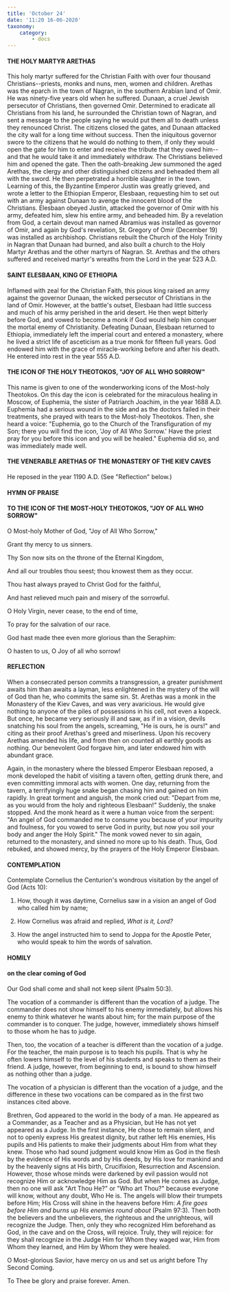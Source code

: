 ```yaml
---
title: 'October 24'
date: '11:20 16-06-2020'
taxonomy:
    category:
        - docs
---
```


#### THE HOLY MARTYR ARETHAS 

This holy martyr suffered for the Christian Faith with over four thousand Christians--priests, monks and nuns, men, women and children. Arethas was the eparch in the town of Nagran, in the southern Arabian land of Omir. He was ninety-five years old when he suffered. Dunaan, a cruel Jewish persecutor of Christians, then governed Omir. Determined to eradicate all Christians from his land, he surrounded the Christian town of Nagran, and sent a message to the people saying he would put them all to death unless they renounced Christ. The citizens closed the gates, and Dunaan attacked the city wall for a long time without success. Then the iniquitous governor swore to the citizens that he would do nothing to them, if only they would open the gate for him to enter and receive the tribute that they owed him--and that he would take it and immediately withdraw. The Christians believed him and opened the gate. Then the oath-breaking Jew summoned the aged Arethas, the clergy and other distinguished citizens and beheaded them all with the sword. He then perpetrated a horrible slaughter in the town. Learning of this, the Byzantine Emperor Justin was greatly grieved, and wrote a letter to the Ethiopian Emperor, Elesbaan, requesting him to set out with an army against Dunaan to avenge the innocent blood of the Christians. Elesbaan obeyed Justin, attacked the governor of Omir with his army, defeated him, slew his entire army, and beheaded him. By a revelation from God, a certain devout man named Abramius was installed as governor of Omir, and again by God's revelation, St. Gregory of Omir (December 19) was installed as archbishop. Christians rebuilt the Church of the Holy Trinity in Nagran that Dunaan had burned, and also built a church to the Holy Martyr Arethas and the other martyrs of Nagran. St. Arethas and the others suffered and received martyr's wreaths from the Lord in the year 523 A.D.

#### SAINT ELESBAAN, KING OF ETHIOPIA

Inflamed with zeal for the Christian Faith, this pious king raised an army against the governor Dunaan, the wicked persecutor of Christians in the land of Omir. However, at the battle's outset, Elesbaan had little success and much of his army perished in the arid desert. He then wept bitterly before God, and vowed to become a monk if God would help him conquer the mortal enemy of Christianity. Defeating Dunaan, Elesbaan returned to Ethiopia, immediately left the imperial court and entered a monastery, where he lived a strict life of asceticism as a true monk for fifteen full years. God endowed him with the grace of miracle-working before and after his death. He entered into rest in the year 555 A.D.

#### THE ICON OF THE HOLY THEOTOKOS, "JOY OF ALL WHO SORROW"

This name is given to one of the wonderworking icons of the Most-holy Theotokos. On this day the icon is celebrated for the miraculous healing in Moscow, of Euphemia, the sister of Patriarch Joachim, in the year 1688 A.D. Euphemia had a serious wound in the side and as the doctors failed in their treatments, she prayed with tears to the Most-holy Theotokos. Then, she heard a voice: "Euphemia, go to the Church of the Transfiguration of my Son; there you will find the icon, 'Joy of All Who Sorrow.' Have the priest pray for you before this icon and you will be healed." Euphemia did so, and was immediately made well.

#### THE VENERABLE ARETHAS OF THE MONASTERY OF THE KIEV CAVES

He reposed in the year 1190 A.D. (See "Reflection" below.)



#### HYMN OF PRAISE 

#### TO THE ICON OF THE MOST-HOLY THEOTOKOS, "JOY OF ALL WHO SORROW"

O Most-holy Mother of God, "Joy of All Who Sorrow,"

Grant thy mercy to us sinners.

Thy Son now sits on the throne of the Eternal Kingdom,

And all our troubles thou seest; thou knowest them as they occur.

Thou hast always prayed to Christ God for the faithful,

And hast relieved much pain and misery of the sorrowful.

O Holy Virgin, never cease, to the end of time,

To pray for the salvation of our race.

God hast made thee even more glorious than the Seraphim:

O hasten to us, O Joy of all who sorrow!


#### REFLECTION

When a consecrated person commits a transgression, a greater punishment awaits him than awaits a layman, less enlightened in the mystery of the will of God than he, who commits the same sin. St. Arethas was a monk in the Monastery of the Kiev Caves, and was very avaricious. He would give nothing to anyone of the piles of possessions in his cell, not even a kopeck. But once, he became very seriously ill and saw, as if in a vision, devils snatching his soul from the angels, screaming, "He is ours, he is ours!" and citing as their proof Arethas's greed and miserliness. Upon his recovery Arethas amended his life, and from then on counted all earthly goods as nothing. Our benevolent God forgave him, and later endowed him with abundant grace.

Again, in the monastery where the blessed Emperor Elesbaan reposed, a monk developed the habit of visiting a tavern often, getting drunk there, and even committing immoral acts with women. One day, returning from the tavern, a terrifyingly huge snake began chasing him and gained on him rapidly. In great torment and anguish, the monk cried out: "Depart from me, as you would from the holy and righteous Elesbaan!" Suddenly, the snake stopped. And the monk heard as it were a human voice from the serpent: "An angel of God commanded me to consume you because of your impurity and foulness, for you vowed to serve God in purity, but now you soil your body and anger the Holy Spirit." The monk vowed never to sin again, returned to the monastery, and sinned no more up to his death. Thus, God rebuked, and showed mercy, by the prayers of the Holy Emperor Elesbaan.



#### CONTEMPLATION

Contemplate Cornelius the Centurion's wondrous visitation by the angel of God (Acts 10):

1.  How, though it was daytime, Cornelius saw in a vision an angel of God who called him by name;

1.  How Cornelius was afraid and replied, *What is it, Lord?*

1.  How the angel instructed him to send to Joppa for the Apostle Peter, who would speak to him the words of salvation.



#### HOMILY

#### on the clear coming of God

Our God shall come and shall not keep silent (Psalm 50:3).

The vocation of a commander is different than the vocation of a judge. The commander does not show himself to his enemy immediately, but allows his enemy to think whatever he wants about him; for the main purpose of the commander is to conquer. The judge, however, immediately shows himself to those whom he has to judge. 

Then, too, the vocation of a teacher is different than the vocation of a judge. For the teacher, the main purpose is to teach his pupils. That is why he often lowers himself to the level of his students and speaks to them as their friend. A judge, however, from beginning to end, is bound to show himself as nothing other than a judge.

The vocation of a physician is different than the vocation of a judge, and the difference in these two vocations can be compared as in the first two instances cited above. 

Brethren, God appeared to the world in the body of a man. He appeared as a Commander, as a Teacher and as a Physician, but He has not yet appeared as a Judge. In the first instance, He chose to remain silent, and not to openly express His greatest dignity, but rather left His enemies, His pupils and His patients to make their judgments about Him from what they knew. Those who had sound judgment would know Him as God in the flesh by the evidence of His words and by His deeds, by His love for mankind and by the heavenly signs at His birth, Crucifixion, Resurrection and Ascension. However, those whose minds were darkened by evil passion would not recognize Him or acknowledge Him as God. But when He comes as Judge, then no one will ask "Art Thou He?" or "Who art Thou?" because everyone will know, without any doubt, Who He is. The angels will blow their trumpets before Him; His Cross will shine in the heavens before Him: *A fire goes before Him and burns up His enemies round about* (Psalm 97:3). Then both the believers and the unbelievers, the righteous and the unrighteous, will recognize the Judge. Then, only they who recognized Him beforehand as God, in the cave and on the Cross, will rejoice. Truly, they will rejoice: for they shall recognize in the Judge Him for Whom they waged war, Him from Whom they learned, and Him by Whom they were healed.

O Most-glorious Savior, have mercy on us and set us aright before Thy Second Coming.

To Thee be glory and praise forever. Amen.
